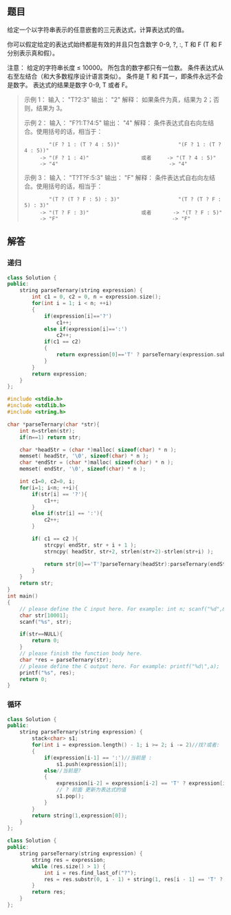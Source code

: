 ## 题目

给定一个以字符串表示的任意嵌套的三元表达式，计算表达式的值。

你可以假定给定的表达式始终都是有效的并且只包含数字 0-9, ?, :, T 和 F (T 和 F 分别表示真和假）。

注意：
给定的字符串长度 ≤ 10000。
所包含的数字都只有一位数。
条件表达式从右至左结合（和大多数程序设计语言类似）。
条件是 T 和 F其一，即条件永远不会是数字。
表达式的结果是数字 0-9, T 或者 F。

>示例 1：
>输入： "T?2:3"
>输出： "2"
>解释： 如果条件为真，结果为 2；否则，结果为 3。
>
>示例 2：
>输入： "F?1:T?4:5"
>输出： "4"
>解释： 条件表达式自右向左结合。使用括号的话，相当于：
>
>             "(F ? 1 : (T ? 4 : 5))"                   "(F ? 1 : (T ? 4 : 5))"
>          -> "(F ? 1 : 4)"                 或者     -> "(T ? 4 : 5)"
>          -> "4"                                    -> "4"
>
>示例 3：
>输入： "T?T?F:5:3"
>输出： "F"
>解释： 条件表达式自右向左结合。使用括号的话，相当于：
>
>             "(T ? (T ? F : 5) : 3)"                   "(T ? (T ? F : 5) : 3)"
>          -> "(T ? F : 3)"                 或者       -> "(T ? F : 5)"
>          -> "F"                                     -> "F"







## 解答



### 递归

```C++
class Solution {
public:
    string parseTernary(string expression) {
    	int c1 = 0, c2 = 0, n = expression.size();
    	for(int i = 1; i < n; ++i)
    	{
    		if(expression[i]=='?')
    			c1++;
    		else if(expression[i]==':')
    			c2++;
    		if(c1 == c2)
    		{
    			return expression[0]=='T' ? parseTernary(expression.substr(2, i-2)) : parseTernary(expression.substr(i+1));
    		}
    	}
    	return expression;
    }
};

```

```C
#include <stdio.h>
#include <stdlib.h>
#include <string.h>

char *parseTernary(char *str){
    int n=strlen(str);
    if(n==1) return str;

    char *headStr = (char *)malloc( sizeof(char) * n );
    memset( headStr, '\0', sizeof(char) * n );
    char *endStr = (char *)malloc( sizeof(char) * n );
    memset( endStr, '\0', sizeof(char) * n );

    int c1=0, c2=0, i;
    for(i=1; i<n; ++i){
        if(str[i] == '?'){
            c1++;
        }
        else if(str[i] == ':'){
            c2++;
        }

        if( c1 == c2 ){
            strcpy( endStr, str + i + 1 );
            strncpy( headStr, str+2, strlen(str+2)-strlen(str+i) );

            return str[0]=='T'?parseTernary(headStr):parseTernary(endStr);
        }
    }
    return str;
}
int main()
{
	// please define the C input here. For example: int n; scanf("%d",&n);
    char str[10001];
    scanf("%s", str);

    if(str==NULL){
        return 0;
    }
	// please finish the function body here.
    char *res = parseTernary(str);
	// please define the C output here. For example: printf("%d\",a);
    printf("%s", res);
	return 0;
}
```





### 循环

```C++
class Solution {
public:
    string parseTernary(string expression) {
        stack<char> s1;
        for(int i = expression.length() - 1; i >= 2; i -= 2)//找?或者:
        {
            if(expression[i-1] == ':')//当前是 :
                s1.push(expression[i]);
            else//当前是?
            {
                expression[i-2] = expression[i-2] == 'T' ? expression[i] : s1.top();
                // ? 前面 更新为表达式的值
                s1.pop();
            }
        }
        return string(1,expression[0]);
    }
};

```

```C++
class Solution {
public:
    string parseTernary(string expression) {
        string res = expression;
        while (res.size() > 1) {
            int i = res.find_last_of("?");
            res = res.substr(0, i - 1) + string(1, res[i - 1] == 'T' ? res[i + 1] : res[i + 3]) + res.substr(i + 4);
        }
        return res;
    }
};
```

